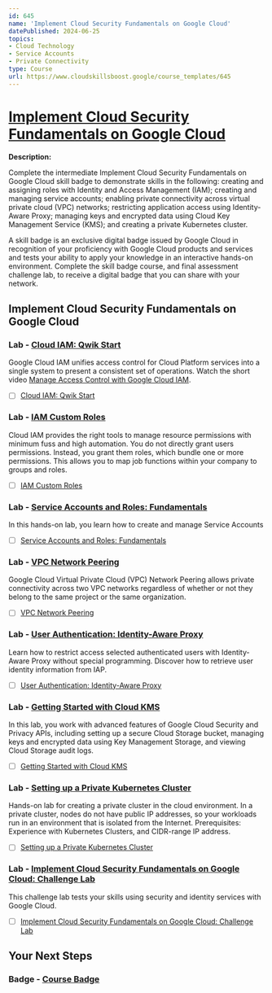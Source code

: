 ```yaml
---
id: 645
name: 'Implement Cloud Security Fundamentals on Google Cloud'
datePublished: 2024-06-25
topics:
- Cloud Technology
- Service Accounts
- Private Connectivity
type: Course
url: https://www.cloudskillsboost.google/course_templates/645
---
```


# [Implement Cloud Security Fundamentals on Google Cloud](https://www.cloudskillsboost.google/course_templates/645)

**Description:**

Complete the intermediate Implement Cloud Security Fundamentals on Google Cloud skill badge to demonstrate skills in the following: creating and assigning roles with Identity and Access Management (IAM); creating and managing service accounts; enabling private connectivity across virtual private cloud (VPC) networks; restricting application access using Identity-Aware Proxy; managing keys and encrypted data using Cloud Key Management Service (KMS); and creating a private Kubernetes cluster.

A skill badge is an exclusive digital badge issued by Google Cloud in recognition of your proficiency with Google Cloud products and services and tests your ability to apply your knowledge in an interactive hands-on environment. Complete the skill badge course, and final assessment challenge lab, to receive a digital badge that you can share with your network.

## Implement Cloud Security Fundamentals on Google Cloud

### Lab - [Cloud IAM: Qwik Start](https://www.cloudskillsboost.google/course_templates/645/labs/489292)

Google Cloud IAM unifies access  control for Cloud Platform services into a single system to present a consistent set of operations. Watch the short video <A HREF="https://youtu.be/PqMGmRhKsnM">Manage Access Control with Google Cloud IAM</A>.

- [ ] [Cloud IAM: Qwik Start](../labs/Cloud-IAM-Qwik-Start.md)

### Lab - [IAM Custom Roles](https://www.cloudskillsboost.google/course_templates/645/labs/489293)

Cloud IAM provides the right tools to manage resource permissions with minimum fuss and high automation. You do not directly grant users permissions. Instead, you grant them roles, which bundle one or more permissions. This allows you to map job functions within your company to groups and roles.

- [ ] [IAM Custom Roles](../labs/IAM-Custom-Roles.md)

### Lab - [Service Accounts and Roles: Fundamentals](https://www.cloudskillsboost.google/course_templates/645/labs/489294)

In this hands-on lab, you learn how to create and manage Service Accounts

- [ ] [Service Accounts and Roles: Fundamentals](../labs/Service-Accounts-and-Roles-Fundamentals.md)

### Lab - [VPC Network Peering](https://www.cloudskillsboost.google/course_templates/645/labs/489295)

Google Cloud Virtual Private Cloud (VPC) Network Peering allows private connectivity across two VPC networks regardless of whether or not they belong to the same project or the same organization.

- [ ] [VPC Network Peering](../labs/VPC-Network-Peering.md)

### Lab - [User Authentication: Identity-Aware Proxy](https://www.cloudskillsboost.google/course_templates/645/labs/489296)

Learn how to restrict access selected authenticated users with Identity-Aware Proxy without special programming. Discover how to retrieve user identity information from IAP.

- [ ] [User Authentication: Identity-Aware Proxy](../labs/User-Authentication-Identity-Aware-Proxy.md)

### Lab - [Getting Started with Cloud KMS](https://www.cloudskillsboost.google/course_templates/645/labs/489297)

In this lab, you work with advanced features of Google Cloud Security and Privacy APIs, including setting up a secure Cloud Storage bucket, managing keys and encrypted data using Key Management Storage, and viewing Cloud Storage audit logs.

- [ ] [Getting Started with Cloud KMS](../labs/Getting-Started-with-Cloud-KMS.md)

### Lab - [Setting up a Private Kubernetes Cluster](https://www.cloudskillsboost.google/course_templates/645/labs/489298)

Hands-on lab for creating a private cluster in the cloud environment. In a private cluster, nodes do not have public IP addresses, so your workloads run in an environment that is isolated from the Internet. Prerequisites: Experience with Kubernetes Clusters, and CIDR-range IP address.

- [ ] [Setting up a Private Kubernetes Cluster](../labs/Setting-up-a-Private-Kubernetes-Cluster.md)

### Lab - [Implement Cloud Security Fundamentals on Google Cloud: Challenge Lab](https://www.cloudskillsboost.google/course_templates/645/labs/489299)

This challenge lab tests your skills using security and identity services with Google Cloud.

- [ ] [Implement Cloud Security Fundamentals on Google Cloud: Challenge Lab](../labs/Implement-Cloud-Security-Fundamentals-on-Google-Cloud-Challenge-Lab.md)

## Your Next Steps

### Badge - [Course Badge](https://www.cloudskillsboost.googleNone)
